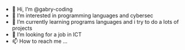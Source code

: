 - 👋 Hi, I’m @gabry-coding
- 👀 I’m interested in programming languages and cybersec
- 🌱 I’m currently learning programs languages and i try to do a lots of projects 
- 💞️ I’m looking for a job in ICT
- 📫 How to reach me ...

<!---
gabry-coding/gabry-coding is a ✨ special ✨ repository because its `README.md` (this file) appears on your GitHub profile.
You can click the Preview link to take a look at your changes.
--->
